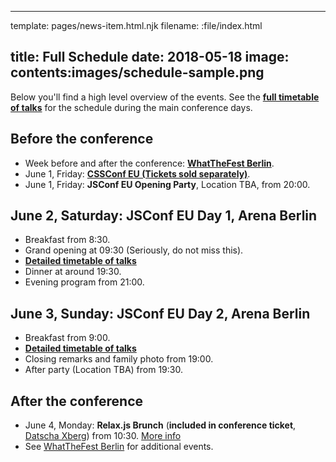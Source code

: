 ----
template: pages/news-item.html.njk
filename: :file/index.html

title: Full Schedule
date: 2018-05-18
image: contents:images/schedule-sample.png
----

Below you'll find a high level overview of the events. See the **[full timetable of talks](/schedule/)** for the schedule during the main conference days.

## Before the conference

- Week before and after the conference: **[WhatTheFest Berlin](http://wwwtf.berlin/)**.
- June 1, Friday: **[CSSConf EU (Tickets sold separately)](https://2018.cssconf.eu/)**.
- June 1, Friday: **JSConf EU Opening Party**, Location TBA, from 20:00.

## June 2, Saturday: **JSConf EU Day 1**, Arena Berlin

- Breakfast from 8:30.
- Grand opening at 09:30 (Seriously, do not miss this).
- **[Detailed timetable of talks](/schedule/#day1)**
- Dinner at around 19:30.
- Evening program from 21:00.

## June 3, Sunday: **JSConf EU Day 2**, Arena Berlin

- Breakfast from 9:00.
- **[Detailed timetable of talks](/schedule/#day2)**
- Closing remarks and family photo from 19:00.
- After party (Location TBA) from 19:30.

## After the conference

- June 4, Monday: **Relax.js Brunch** (**included in conference ticket**, [Datscha Xberg](https://goo.gl/maps/a3CMequ9cXn)) from 10:30. [More info](/news/relax-js-monday-brunch/)
- See [WhatTheFest Berlin](http://wwwtf.berlin/) for additional events.
